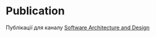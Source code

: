 # Publication

Публікації для каналу [Software Architecture and Design](https://t.me/architecture_design_ua) 